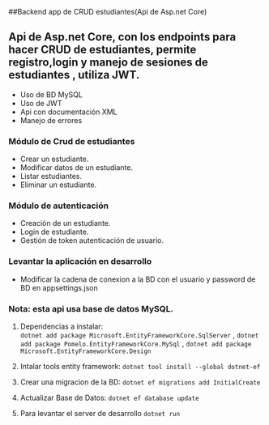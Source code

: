##Backend app de CRUD estudiantes(Api de Asp.net Core)

## Api de Asp.net Core, con los endpoints para hacer CRUD de estudiantes, permite registro,login y manejo de sesiones de estudiantes , utiliza JWT.
- Uso de BD MySQL
- Uso de JWT
- Api con documentación XML
- Manejo de errores

### Módulo de Crud de estudiantes
- Crear un estudiante.
- Modificar datos de un estudiante.
- Listar estudiantes.
- Eliminar un estudiante.

### Módulo de autenticación
- Creación de un estudiante.
- Login de estudiante.
- Gestión de token autenticación de usuario.

### Levantar la aplicación en desarrollo
 - Modificar la cadena de conexion a la BD con el usuario y password de BD en appsettings.json

### Nota: esta api usa base de datos MySQL. 
1. Dependencias a instalar:  
```dotnet add package Microsoft.EntityFrameworkCore.SqlServer``` , 
```dotnet add package Pomelo.EntityFrameworkCore.MySql``` , 
```dotnet add package Microsoft.EntityFrameworkCore.Design```

2. Intalar tools entity framework: ```dotnet tool install --global dotnet-ef```

3. Crear una migracion de la BD: ```dotnet ef migrations add InitialCreate```

4. Actualizar Base de Datos: ```dotnet ef database update```

5. Para levantar el server de desarrollo ```dotnet run```

   
